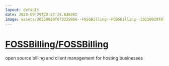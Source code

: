 ```yaml
---
layout: default
date: 2025-09-29T20:47:28.636362
image: assets/20250929T073329966--FOSSBilling--FOSSBilling--20250929T073813166--cropped.png
---
```


# [FOSSBilling/FOSSBilling](https://github.com/FOSSBilling/FOSSBilling)

open source billing and client management for hosting businesses
